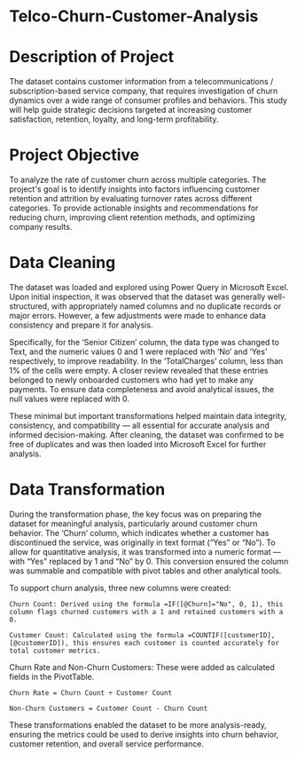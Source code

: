 # Telco-Churn-Customer-Analysis
# Description of Project
The dataset contains customer information from a telecommunications / subscription-based service company, that requires investigation of churn dynamics over a wide range of consumer profiles and behaviors. This study will help guide strategic decisions targeted at increasing customer satisfaction, retention, loyalty, and long-term profitability.

# Project Objective
To analyze the rate of customer churn across multiple categories. The project's goal is to identify insights into factors influencing customer retention and attrition by evaluating turnover rates across different categories. To provide actionable insights and recommendations for reducing churn, improving client retention methods, and optimizing company results.

# Data Cleaning
The dataset was loaded and explored using Power Query in Microsoft Excel. Upon initial inspection, it was observed that the dataset was generally well-structured, with appropriately named columns and no duplicate records or major errors. However, a few adjustments were made to enhance data consistency and prepare it for analysis.

Specifically, for the ‘Senior Citizen’ column, the data type was changed to Text, and the numeric values 0 and 1 were replaced with ‘No’ and ‘Yes’ respectively, to improve readability. In the ‘TotalCharges’ column, less than 1% of the cells were empty. A closer review revealed that these entries belonged to newly onboarded customers who had yet to make any payments. To ensure data completeness and avoid analytical issues, the null values were replaced with 0.

These minimal but important transformations helped maintain data integrity, consistency, and compatibility — all essential for accurate analysis and informed decision-making. After cleaning, the dataset was confirmed to be free of duplicates and was then loaded into Microsoft Excel for further analysis.

# Data Transformation
During the transformation phase, the key focus was on preparing the dataset for meaningful analysis, particularly around customer churn behavior.
The ‘Churn’ column, which indicates whether a customer has discontinued the service, was originally in text format (“Yes” or “No”). To allow for quantitative analysis, it was transformed into a numeric format — with “Yes” replaced by 1 and “No” by 0. This conversion ensured the column was summable and compatible with pivot tables and other analytical tools.

To support churn analysis, three new columns were created:

    Churn Count: Derived using the formula =IF([@Churn]="No", 0, 1), this column flags churned customers with a 1 and retained customers with a 0.

    Customer Count: Calculated using the formula =COUNTIF([customerID], [@customerID]), this ensures each customer is counted accurately for total customer metrics.

Churn Rate and Non-Churn Customers: These were added as calculated fields in the PivotTable.

    Churn Rate = Churn Count ÷ Customer Count

    Non-Churn Customers = Customer Count - Churn Count

These transformations enabled the dataset to be more analysis-ready, ensuring the metrics could be used to derive insights into churn behavior, customer retention, and overall service performance.
